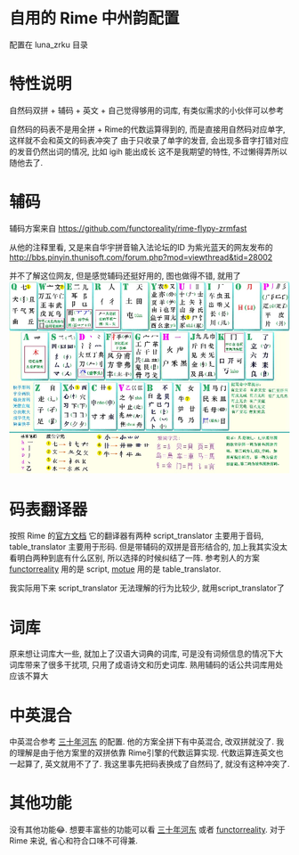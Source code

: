 # 自用的 Rime 中州韵配置
配置在 luna_zrku 目录

# 特性说明
自然码双拼 + 辅码 + 英文 + 自己觉得够用的词库, 有类似需求的小伙伴可以参考

自然码的码表不是用全拼 + Rime的代数运算得到的, 而是直接用自然码对应单字, 这样就不会和英文的码表冲突了
由于只收录了单字的发音, 会出现多音字打错对应的发音仍然出词的情况, 比如 igih 能出成长
这不是我期望的特性, 不过懒得弄所以随他去了.

# 辅码
辅码方案来自
https://github.com/functoreality/rime-flypy-zrmfast

从他的注释里看, 又是来自华宇拼音输入法论坛的ID 为紫光蓝天的网友发布的
http://bbs.pinyin.thunisoft.com/forum.php?mod=viewthread&tid=28002

并不了解这位网友, 但是感觉辅码还挺好用的, 图也做得不错, 就用了
![辅码](assets/zrku.jpg)

# 码表翻译器
按照 Rime 的[官方文档](https://github.com/rime/home/wiki/RimeWithSchemata#%E7%90%86%E8%A7%A3-translators)
它的翻译器有两种 script_translator 主要用于音码, table_translator 主要用于形码.
但是带辅码的双拼是音形结合的, 加上我其实没太看明白两种到底有什么区别, 所以选择的时候纠结了一阵.
参考别人的方案 [functorreality](https://github.com/functoreality/rime-flypy-zrmfast
) 用的是 script, [motue](https://github.com/mutoe/rime) 用的是 table_translator.

我实际用下来 script_translator 无法理解的行为比较少, 就用script_translator了

# 词库
原来想让词库大一些, 就加上了汉语大词典的词库, 可是没有词频信息的情况下大词库带来了很多干扰项, 只用了成语诗文和历史词库. 熟用辅码的话公共词库用处应该不算大

# 中英混合
中英混合参考 [三十年河东](https://ssnhd.com/2022/01/06/rime/) 的配置. 他的方案全拼下有中英混合, 改双拼就没了. 我的理解是由于他方案里的双拼依靠 Rime引擎的代数运算实现.
代数运算连英文也一起算了, 英文就用不了了. 我这里事先把码表换成了自然码了, 就没有这种冲突了.

# 其他功能
没有其他功能😂.
想要丰富些的功能可以看 [三十年河东](https://ssnhd.com/2022/01/06/rime/) 或者 [functorreality](https://github.com/functoreality/rime-flypy-zrmfast
).
对于 Rime 来说, 省心和符合口味不可得兼.